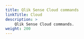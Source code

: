 ```yaml
---
title: Qlik Sense Cloud commands
linkTitle: Cloud
description: >
    Qlik Sense Cloud commands.
weight: 200
---
```


